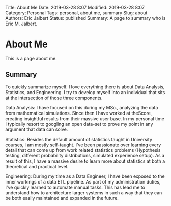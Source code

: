 Title: About Me
Date: 2019-03-28 8:07
Modified: 2019-03-28 8:07
Category: Personal
Tags: personal, about me, summary
Slug: about
Authors: Eric Jalbert
Status: published
Summary: A page to summary who is Eric M. Jalbert.


# About Me

This is a page about me. 

## Summary

To quickly summarize myself. I love everything there is about Data Analysis, Statistics, and Engineering. I try to develop myself into an individual that sits at the intersection of those three components. 

Data Analysis: I have focused on this during my MSc., analyzing the data from mathematical simulations. Since then I have worked at theScore, creating insightful results from their massive user base. In my personal time I typically resort to googling an open data-set to prove my point in any argument that data can solve.

Statistics: Besides the default amount of statistics taught in University courses, I am mostly self-taught. I've been passionate over learning every detail that can come up from work related statistics problems (Hypothesis testing, different probability distributions, simulated experience setup). As a result of this, I have a massive desire to learn more about statistics at both a theoretical and practical level.

Engineering: During my time as a Data Engineer, I have been exposed to the inner workings of a data ETL pipeline. As part of my administration duties, I've quickly learned to automate manual tasks. This has lead me to understand how to architecture larger systems in such a way that they can be both easily maintained and expanded in the future. 
